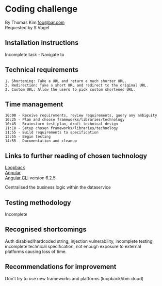 # Coding challenge

By Thomas Kim foo@bar.com<br />
Requested by S Vogel

## Installation instructions

Incomplete task - Navigate to 

## Technical requirements

    1. Shortening: Take a URL and return a much shorter URL.
    2. Redirection: Take a short URL and redirect to the original URL.
    3. Custom URL: Allow the users to pick custom shortened URL.

## Time management

    10:00 - Receive requirements, review requirements, query any ambiguity
    10:25 - Plan and choose frameworks/libraries/technology
    10:45 - Brainstorm test plan, draft technical design 
    11:10 - Setup chosen frameworks/libraries/technology
    11:55 - Build requirements to specification
    13:55 - Begin testing
    14:55 - Documentation and cleanup

## Links to further reading of chosen technology

[Loopback](https://loopback.io) <br />
[Angular](http://www.angular.io)<br />
[Angular CLI](https://github.com/angular/angular-cli) version 6.2.5.<br />

Centralised the business logic within the dataservice

## Testing methodology

Incomplete 

## Recognised shortcomings

Auth disabled/hardcoded string, injection vulnerability, incomplete testing, incomplete technical specification, not enough exposure to external platforms causing loss of time.

## Recommendations for improvement

Don't try to use new frameworks and platforms (loopback/ibm cloud)